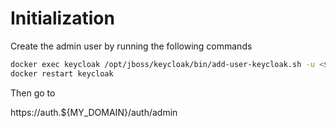 # Initialization
Create the admin user by running the following commands
```bash
docker exec keycloak /opt/jboss/keycloak/bin/add-user-keycloak.sh -u <${ADMIN_USER}> -p <${ADMIN_PASSWORD}>
docker restart keycloak
```
Then go to 

https://auth.${MY_DOMAIN}/auth/admin